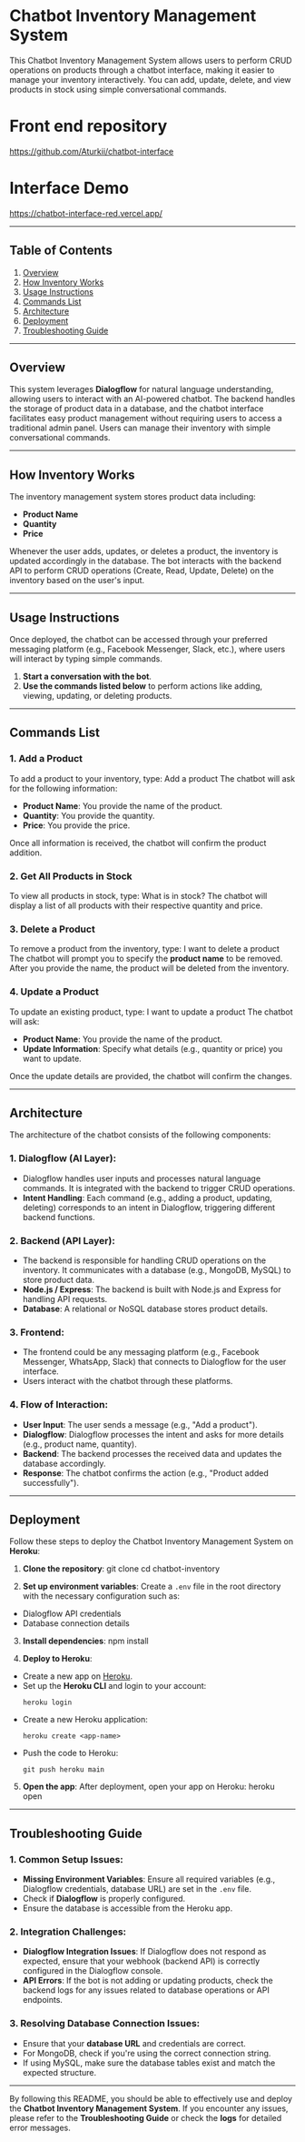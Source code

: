 # Chatbot Inventory Management System

This Chatbot Inventory Management System allows users to perform CRUD operations on products through a chatbot interface, making it easier to manage your inventory interactively. You can add, update, delete, and view products in stock using simple conversational commands.

# Front end repository
https://github.com/Aturkii/chatbot-interface
# Interface Demo
https://chatbot-interface-red.vercel.app/

---

## Table of Contents
1. [Overview](#overview)
2. [How Inventory Works](#how-inventory-works)
3. [Usage Instructions](#usage-instructions)
4. [Commands List](#commands-list)
5. [Architecture](#architecture)
6. [Deployment](#deployment)
7. [Troubleshooting Guide](#troubleshooting-guide)

---

## Overview

This system leverages **Dialogflow** for natural language understanding, allowing users to interact with an AI-powered chatbot. The backend handles the storage of product data in a database, and the chatbot interface facilitates easy product management without requiring users to access a traditional admin panel. Users can manage their inventory with simple conversational commands.

---

## How Inventory Works

The inventory management system stores product data including:
- **Product Name**
- **Quantity**
- **Price**

Whenever the user adds, updates, or deletes a product, the inventory is updated accordingly in the database. The bot interacts with the backend API to perform CRUD operations (Create, Read, Update, Delete) on the inventory based on the user's input.

---

## Usage Instructions

Once deployed, the chatbot can be accessed through your preferred messaging platform (e.g., Facebook Messenger, Slack, etc.), where users will interact by typing simple commands.

1. **Start a conversation with the bot**.
2. **Use the commands listed below** to perform actions like adding, viewing, updating, or deleting products.

---

## Commands List

### 1. Add a Product
To add a product to your inventory, type:
Add a product
The chatbot will ask for the following information:
- **Product Name**: You provide the name of the product.
- **Quantity**: You provide the quantity.
- **Price**: You provide the price.

Once all information is received, the chatbot will confirm the product addition.

### 2. Get All Products in Stock
To view all products in stock, type:
What is in stock?
The chatbot will display a list of all products with their respective quantity and price.

### 3. Delete a Product
To remove a product from the inventory, type:
I want to delete a product
The chatbot will prompt you to specify the **product name** to be removed. After you provide the name, the product will be deleted from the inventory.

### 4. Update a Product
To update an existing product, type:
I want to update a product
The chatbot will ask:
- **Product Name**: You provide the name of the product.
- **Update Information**: Specify what details (e.g., quantity or price) you want to update.

Once the update details are provided, the chatbot will confirm the changes.

---

## Architecture

The architecture of the chatbot consists of the following components:

### 1. **Dialogflow (AI Layer)**:
- Dialogflow handles user inputs and processes natural language commands. It is integrated with the backend to trigger CRUD operations.
- **Intent Handling**: Each command (e.g., adding a product, updating, deleting) corresponds to an intent in Dialogflow, triggering different backend functions.

### 2. **Backend (API Layer)**:
- The backend is responsible for handling CRUD operations on the inventory. It communicates with a database (e.g., MongoDB, MySQL) to store product data.
- **Node.js / Express**: The backend is built with Node.js and Express for handling API requests.
- **Database**: A relational or NoSQL database stores product details.

### 3. **Frontend**:
- The frontend could be any messaging platform (e.g., Facebook Messenger, WhatsApp, Slack) that connects to Dialogflow for the user interface.
- Users interact with the chatbot through these platforms.

### 4. **Flow of Interaction**:
- **User Input**: The user sends a message (e.g., "Add a product").
- **Dialogflow**: Dialogflow processes the intent and asks for more details (e.g., product name, quantity).
- **Backend**: The backend processes the received data and updates the database accordingly.
- **Response**: The chatbot confirms the action (e.g., "Product added successfully").

---

## Deployment

Follow these steps to deploy the Chatbot Inventory Management System on **Heroku**:

1. **Clone the repository**:
git clone <repository-url> cd chatbot-inventory

2. **Set up environment variables**:
Create a `.env` file in the root directory with the necessary configuration such as:
- Dialogflow API credentials
- Database connection details

3. **Install dependencies**:
npm install

4. **Deploy to Heroku**:
- Create a new app on [Heroku](https://www.heroku.com/).
- Set up the **Heroku CLI** and login to your account:
  ```
  heroku login
  ```
- Create a new Heroku application:
  ```
  heroku create <app-name>
  ```
- Push the code to Heroku:
  ```
  git push heroku main
  ```

5. **Open the app**:
After deployment, open your app on Heroku:
heroku open

---

## Troubleshooting Guide

### 1. Common Setup Issues:
- **Missing Environment Variables**: Ensure all required variables (e.g., Dialogflow credentials, database URL) are set in the `.env` file.
- Check if **Dialogflow** is properly configured.
- Ensure the database is accessible from the Heroku app.

### 2. Integration Challenges:
- **Dialogflow Integration Issues**: If Dialogflow does not respond as expected, ensure that your webhook (backend API) is correctly configured in the Dialogflow console.
- **API Errors**: If the bot is not adding or updating products, check the backend logs for any issues related to database operations or API endpoints.

### 3. Resolving Database Connection Issues:
- Ensure that your **database URL** and credentials are correct.
- For MongoDB, check if you're using the correct connection string.
- If using MySQL, make sure the database tables exist and match the expected structure.

---

By following this README, you should be able to effectively use and deploy the **Chatbot Inventory Management System**. If you encounter any issues, please refer to the **Troubleshooting Guide** or check the **logs** for detailed error messages.
